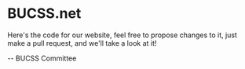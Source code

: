 # BUCSS.net

Here's the code for our website, feel free to propose changes to it, just make a pull request, and we'll take a look at it! 

-- BUCSS Committee
